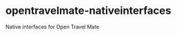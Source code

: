 opentravelmate-nativeinterfaces
===============================

Native interfaces for Open Travel Mate
